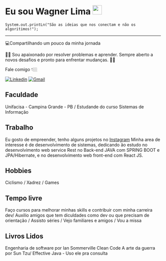 # **Eu sou Wagner Lima** <img src="https://github.com/TheDudeThatCode/TheDudeThatCode/blob/master/Assets/Mario_Hello_Big.gif" width="30px"> 

```
System.out.printLn("São as ideias que nos conectam e não os algoritimos!");

```
---
💻Compartilhando um pouco da minha jornada

:pilot: Sou apaixonado por resolver problemas e aprender. Sempre aberto a novos desafios e pronto para enfrentar mudanças. :surfing_woman:


Fale comigo 👇🏼

[![Linkedin](https://img.shields.io/badge/LinkedIn-blue?style=for-the-badge&logo=Linkedin)](https://www.linkedin.com/in/wagnersistemalima/)
[![Gmail](https://img.shields.io/badge/-Gmail-c14438?style=for-the-badge&logo=Gmail&logoColor=white&link=mailto:wagner.sistemalima@gmail.com)](mailto:wagner.sistemalima@gmail.com)

## Faculdade

Unifacisa - Campina Grande - PB / Estudande do curso Sistemas de Informação

## Trabalho

Eu gosto de empreender, tenho alguns projetos no [Instagram](https://www.instagram.com/saquinhosdeluxo/?hl=pt-br) Minha area de interesse é de desenvolvimento de sistemas, dedicando ão estudo no desenvolvimento web service Rest no Back-end JAVA com SPRING BOOT e JPA/Hibernate, e no desenvolvimento web front-end com React JS.


## Hobbies

Ciclismo /
Xadrez /
Games

## Tempo livre

Faço cursos para melhorar minhas skills e contribuir com minha carreira dev/
Auxilio amigos que tem diculdades como dev ou que precisam de orientação /
Assisto séries /
Vejo familiares e amigos /
Vou a missa

## Livros Lidos

Engenharia de software por Ian Sommerville 
Clean Code 
A arte da guerra por Sun Tzu/ 
Effective Java - Uso ele pra consulta

<!--
**wagnersistemalima/wagnersistemalima** is a ✨ _special_ ✨ repository because its `README.md` (this file) appears on your GitHub profile.

Here are some ideas to get you started:

- 🔭 I’m currently working on ...
- 🌱 I’m currently learning ...
- 👯 I’m looking to collaborate on ...
- 🤔 I’m looking for help with ...
- 💬 Ask me about ...
- 📫 How to reach me: ...
- 😄 Pronouns: ...
- ⚡ Fun fact: ...
-->
